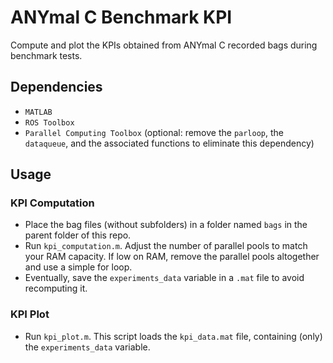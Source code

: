 # ANYmal C Benchmark KPI

Compute and plot the KPIs obtained from ANYmal C recorded bags during benchmark tests.

## Dependencies

- `MATLAB`
- `ROS Toolbox`
- `Parallel Computing Toolbox` (optional: remove the `parloop`, the `dataqueue`, and the associated functions to eliminate this dependency)

## Usage

### KPI Computation
- Place the bag files (without subfolders) in a folder named `bags` in the parent folder of this repo.
- Run `kpi_computation.m`. Adjust the number of parallel pools to match your RAM capacity. If low on RAM, remove the parallel pools altogether and use a simple for loop.
- Eventually, save the `experiments_data` variable in a `.mat` file to avoid recomputing it.

### KPI Plot
- Run `kpi_plot.m`. This script loads the `kpi_data.mat` file, containing (only) the `experiments_data` variable.
